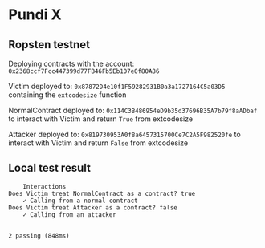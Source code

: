 # Pundi X

## Ropsten testnet

Deploying contracts with the account: `0x2368ccf7Fcc447399d77FB46Fb5Eb107e0f80A86`

Victim deployed to: `0x87872D4e10f1F59282931B0a3a1727164C5a03D5` containing the `extcodesize` function

NormalContract deployed to: `0x114C3B486954eD9b35d37696B35A7b79f8aADbaf` to interact with Victim and return `True` from extcodesize

Attacker deployed to: `0x819730953A0f8a6457315700Ce7C2A5F982520fe` to interact with Victim and return `False` from extcodesize

## Local test result

        Interactions
    Does Victim treat NormalContract as a contract? true
        ✓ Calling from a normal contract
    Does Victim treat Attacker as a contract? false
        ✓ Calling from an attacker


    2 passing (848ms)
